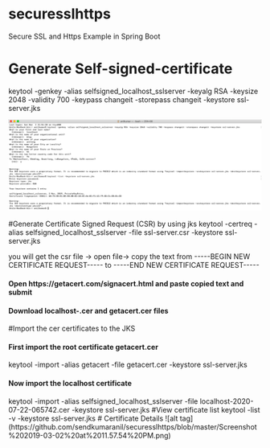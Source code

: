 # securesslhttps
Secure SSL and Https Example in Spring Boot
# Generate Self-signed-certificate
keytool -genkey -alias selfsigned_localhost_sslserver -keyalg RSA -keysize 2048 -validity 700 -keypass changeit -storepass changeit -keystore ssl-server.jks

![alt tag](https://github.com/sendkumaranil/securesslhttps/blob/master/Screenshot%202019-03-02%20at%2010.02.04%20PM.png)

#Generate Certificate Signed Request (CSR) by using jks
keytool -certreq -alias selfsigned_localhost_sslserver -file ssl-server.csr -keystore ssl-server.jks

you will get the csr file -> open file-> copy the text from -----BEGIN NEW CERTIFICATE REQUEST----- to -----END NEW CERTIFICATE REQUEST-----

<h4>Open https://getacert.com/signacert.html and paste copied text and submit</h4>
<h4>Download localhost-<timestamp>.cer and getacert.cer files</h4>
#Import the cer certificates to the JKS
<h4>First import the root certificate getacert.cer</h4>
keytool -import -alias getacert -file getacert.cer -keystore ssl-server.jks
<h4>Now import the localhost certificate</h4>
keytool -import -alias selfsigned_localhost_sslserver -file localhost-2020-07-22-065742.cer -keystore ssl-server.jks
#View certificate list
keytool -list -v -keystore ssl-server.jks
# Certificate Details
![alt tag](https://github.com/sendkumaranil/securesslhttps/blob/master/Screenshot%202019-03-02%20at%2011.57.54%20PM.png)

